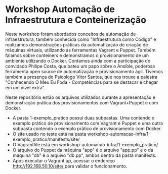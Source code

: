 # Workshop Automação de Infraestrutura e Conteinerização

Neste workshop foram abordados conceitos de automação de infraestrutura, também conhecida como "Infraestrutura como Código" e realizamos demonstrações práticas da automatização de criação de máquinas virtuais, utilizando as ferramentas Vagrant e Puppet. Também falamos sobre conteiners e demonstramos o provisionamento de um ambiente utilizando o Docker. 
Contamos ainda com a participação do convidado Philipe Costa, que bateu um papo sobre o Ansible, poderosa ferramenta open source de automatização e provisionamento ágil. 
Tivemos também a presença do Psicólogo Vitor Santos, que nos trouxe a palestra "Conhecendo O Meu Eu Foda - Competências para se destacar e chegar em um nível extra". 

Neste repositório estão os arquivos utilizados durante a apresentação e demonstração prática dos provisionamentos com Vagrant+Puppet e com Docker.

- A pasta 1-exemplo_pratico possui duas subpastas. Uma contendo o exemplo prático de provisionamento com Vagrant e Puppet e uma outra subpasta contendo o exemplo prático de provisionamento com Docker.
- O site usado no teste está na pasta workshop-automacao-infra/1-exemplo_pratico/manifests/site/
- O Vagrantfile está em workshop-automacao-infra/1-exemplo_pratico/
- O arquivo do Puppet da máquina "app" é o arquivo "app.pp" e o da máquina "db" é o arquivo "db.pp", ambos dentro da pasta manifests.
- Após executar o Vagrant up, acessar o endereço http://192.168.50.10/site/ para validar o funcionamento.
